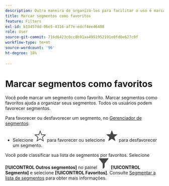 ```yaml
---
description: Outra maneira de organizá-los para facilitar o uso é marcar os segmentos como favoritos.
title: Marcar segmentos como favoritos
feature: Filters
exl-id: b13457dd-06e5-4316-af7e-edcf4ee46408
role: User
source-git-commit: 716d6423c0cc8b91aa4951952191e0fd0e627c0f
workflow-type: tm+mt
source-wordcount: '96'
ht-degree: 18%

---
```


# Marcar segmentos como favoritos

Você pode marcar um segmento como favorito. Marcar segmentos como favoritos ajuda a organizar seus segmentos. Todos os usuários podem favorecer segmentos.

Para favorecer ou desfavorecer um segmento, no [Gerenciador de segmentos](/help/components/filters/manage-filters.md):

* Selecione ![EstrelaEstrutura](/help/assets/icons/StarOutline.svg) para favorecer ou selecione ![Estrela](/help/assets/icons/Star.svg) para desfavorecer um segmento.

Você pode classificar sua lista de segmentos por favoritos. Selecione **[!UICONTROL Outros segmentos]** no painel ![Segmento](/help/assets/icons/Filter.svg) **[!UICONTROL Segmento]** e selecione **[!UICONTROL Favoritos]**. Consulte [Segmentar a lista de segmentos](/help/components/filters/filters-filter.md) para obter mais informações.

